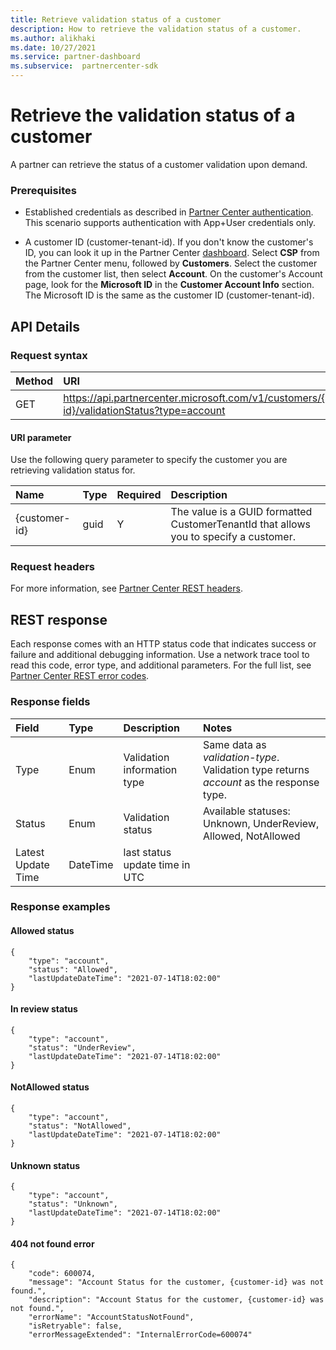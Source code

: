 ```yaml
---
title: Retrieve validation status of a customer
description: How to retrieve the validation status of a customer.
ms.author: alikhaki
ms.date: 10/27/2021
ms.service: partner-dashboard
ms.subservice:  partnercenter-sdk
---
```


# Retrieve the validation status of a customer

A partner can retrieve the status of a customer validation upon demand.

### Prerequisites

- Established credentials as described in [Partner Center authentication](partner-center-authentication.md). This scenario supports authentication with App+User credentials only.

- A customer ID (customer-tenant-id). If you don't know the customer's ID, you can look it up in the Partner Center [dashboard](https://partner.microsoft.com/dashboard). Select **CSP** from the Partner Center menu, followed by **Customers**. Select the customer from the customer list, then select **Account**. On the customer's Account page, look for the **Microsoft ID** in the **Customer Account Info** section. The Microsoft ID is the same as the customer ID (customer-tenant-id).

## API Details

### Request syntax 
|    Method    |  URI         |
|:------|:--------------------|
| GET   | https://api.partnercenter.microsoft.com/v1/customers/{customer-id}/validationStatus?type=account |   

#### URI parameter
Use the following query parameter to specify the customer you are retrieving validation status for.

|    Name    |  Type         | Required | Description      |
|:------|:-------------------|:---------|:-----------|
| {customer-id} | guid       |   Y      | The value is a GUID formatted CustomerTenantId that allows you to specify a customer. |

### Request headers
For more information, see [Partner Center REST headers](headers.md).

## REST response
Each response comes with an HTTP status code that indicates success or failure and additional debugging information. Use a network trace tool to read this code, error type, and additional parameters. For the full list, see [Partner Center REST error codes](error-codes.md).


### Response fields
|    Field    |  Type         | Description | Notes      |
|:------|:-------------------|:---------|:-----------|
| Type | Enum       |  Validation information type      | Same data as *validation-type*. Validation type returns *account* as the response type. |
| Status  |  	Enum |	Validation status  |Available statuses: Unknown, UnderReview, Allowed, NotAllowed |
|Latest Update Time	|DateTime|	last status update time in UTC | |

### Response examples

#### Allowed status

``` HTTP
{
    "type": "account",
    "status": "Allowed",
    "lastUpdateDateTime": "2021-07-14T18:02:00"
}
```
#### In review status
``` HTTP
{
    "type": "account",
    "status": "UnderReview",
    "lastUpdateDateTime": "2021-07-14T18:02:00"
}
```

#### NotAllowed status
``` HTTP 
{
    "type": "account",
    "status": "NotAllowed",
    "lastUpdateDateTime": "2021-07-14T18:02:00"
}
```
#### Unknown status
``` HTTP
{
    "type": "account",
    "status": "Unknown",
    "lastUpdateDateTime": "2021-07-14T18:02:00"
}
```
#### 404 not found error
``` HTTP
{
    "code": 600074,
    "message": "Account Status for the customer, {customer-id} was not found.",
    "description": "Account Status for the customer, {customer-id} was not found.",
    "errorName": "AccountStatusNotFound",
    "isRetryable": false,
    "errorMessageExtended": "InternalErrorCode=600074"
```

